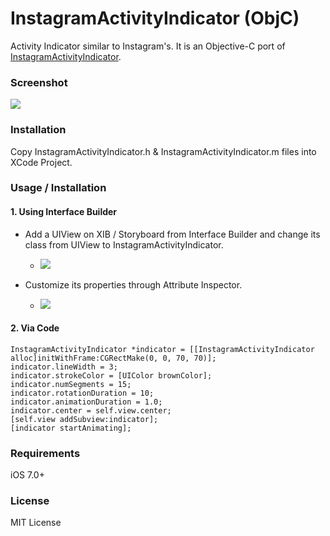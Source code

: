 # InstagramActivityIndicator (ObjC)
Activity Indicator similar to Instagram's. It is an Objective-C port of [InstagramActivityIndicator](https://github.com/jmmanos/InstagramActivityIndicator).

### Screenshot
![](https://github.com/YahyaBagia/InstagramActivityIndicator/blob/master/InstagramActivityIndicator/InstagramActivityIndicator.gif)

### Installation
Copy InstagramActivityIndicator.h & InstagramActivityIndicator.m files into XCode Project.

### Usage / Installation
#### 1. Using Interface Builder

- Add a UIView on XIB / Storyboard from Interface Builder and change its class from UIView to InstagramActivityIndicator.
    * ![](https://github.com/YahyaBagia/InstagramActivityIndicator/blob/master/InstagramActivityIndicator/img_IdentityInspector.png)

- Customize its properties through Attribute Inspector.
    * ![](https://github.com/YahyaBagia/InstagramActivityIndicator/blob/master/InstagramActivityIndicator/img_AttributeInspector.png)


#### 2. Via Code
```
InstagramActivityIndicator *indicator = [[InstagramActivityIndicator alloc]initWithFrame:CGRectMake(0, 0, 70, 70)];
indicator.lineWidth = 3;
indicator.strokeColor = [UIColor brownColor];
indicator.numSegments = 15;
indicator.rotationDuration = 10;
indicator.animationDuration = 1.0;
indicator.center = self.view.center;
[self.view addSubview:indicator];
[indicator startAnimating];
```

### Requirements
iOS 7.0+

### License
MIT License
